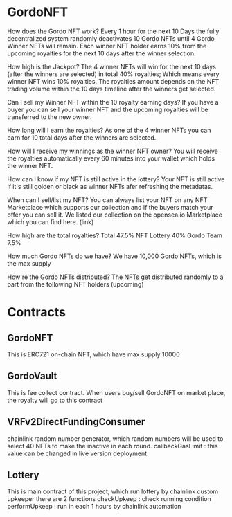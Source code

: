 # GordoNFT
How does the Gordo NFT work? 
Every 1 hour for the next 10 Days the fully decentralized system randomly deactivates 10 Gordo NFTs until 4 Gordo Winner NFTs will remain. Each winner NFT holder earns 10% from the upcoming royalties for the next 10 days after the winner selection. 

How high is the Jackpot?
The 4 winner NFTs will win for the next 10 days (after the winners are selected) in total 40% royalties; Which means every winner NFT wins 10% royalties. The royalties amount depends on the NFT trading volume within the 10 days timeline after the winners get selected.

Can I sell my Winner NFT within the 10 royalty earning days?
If you have a buyer you can sell your winner NFT and the upcoming royalties will be transferred to the new owner.

How long will I earn the royalties?
As one of the 4 winner NFTs you can earn for 10 total days after the winners are selected.

How will I receive my winnings as the winner NFT owner?
You will receive the royalties automatically every 60 minutes into your wallet which holds the winner NFT.

How can I know if my NFT is still active in the lottery?
Your NFT is still active if it's still golden or black as winner NFTs afer refreshing the metadatas. 

When can I sell/list my NFT?
You can always list your NFT on any NFT Marketplace which supports our collection and if the buyers match your offer you can sell it. We listed our collection on the opensea.io Marketplace which you can find here. (link)

How high are the total royalties?
Total 47.5%
NFT Lottery 40%
Gordo Team 7.5%

How much Gordo NFTs do we have?
We have 10,000 Gordo NFTs, which is the max supply

How're the Gordo NFTs distributed?
The NFTs get distributed randomly to a part from the following NFT holders (upcoming)

# Contracts
## GordoNFT
This is ERC721 on-chain NFT, which have max supply 10000
## GordoVault
This is fee collect contract. 
When users buy/sell GordoNFT on market place, the royalty will go to this contract
## VRFv2DirectFundingConsumer
chainlink random number generator, which random numbers will be used to select 40 NFTs to make the inactive in each round.
    callbackGasLimit : this value can be changed in live version deployment.
## Lottery
This is main contract of this project, which run lottery by chainlink custom upkeeper
there are 2 functions 
    checkUpkeep : check running condition
    performUpkeep : run in each 1 hours by chainlink automation

